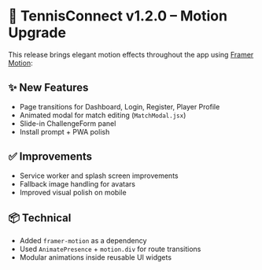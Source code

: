 # 🎉 TennisConnect v1.2.0 – Motion Upgrade

This release brings elegant motion effects throughout the app using [Framer Motion](https://www.framer.com/motion/):

## ✨ New Features
- Page transitions for Dashboard, Login, Register, Player Profile
- Animated modal for match editing (`MatchModal.jsx`)
- Slide-in ChallengeForm panel
- Install prompt + PWA polish

## ✅ Improvements
- Service worker and splash screen improvements
- Fallback image handling for avatars
- Improved visual polish on mobile

## 📦 Technical
- Added `framer-motion` as a dependency
- Used `AnimatePresence` + `motion.div` for route transitions
- Modular animations inside reusable UI widgets

